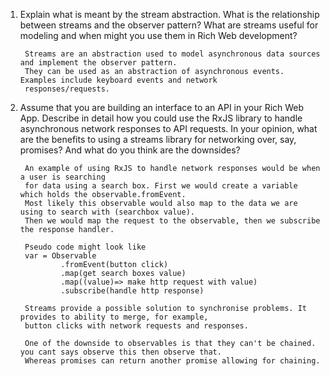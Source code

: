 1) Explain what is meant by the stream abstraction. What is the relationship between streams and the observer pattern?  What are streams useful for modeling and when might you use them in Rich Web development?

        Streams are an abstraction used to model asynchronous data sources and implement the observer pattern.
        They can be used as an abstraction of asynchronous events. Examples include keyboard events and network 
        responses/requests.

2) Assume that you are building an interface to an API in your Rich Web App. Describe in detail how you could use the RxJS library to handle asynchronous network responses to API requests. In your opinion, what are the benefits to using a streams library for networking over, say, promises? And what do you think are the downsides?
        
        An example of using RxJS to handle network responses would be when a user is searching 
        for data using a search box. First we would create a variable which holds the observable.fromEvent. 
        Most likely this observable would also map to the data we are using to search with (searchbox value). 
        Then we would map the request to the observable, then we subscribe the response handler.
        
        Pseudo code might look like
        var = Observable
                .fromEvent(button click)
                .map(get search boxes value)
                .map((value)=> make http request with value)
                .subscribe(handle http response)
                
        Streams provide a possible solution to synchronise problems. It provides to ability to merge, for example, 
        button clicks with network requests and responses. 
        
        One of the downside to observables is that they can't be chained. you cant says observe this then observe that. 
        Whereas promises can return another promise allowing for chaining.